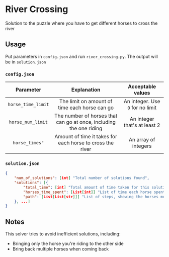 # River Crossing

Solution to the puzzle where you have to get different horses to cross the river

## Usage

Put parameters in `config.json` and run `river_crossing.py`. The output will be in `solution.json`

### `config.json`

| Parameter          | Explanation                                                        | Acceptable values                |
| :----------------: | :----------------------------------------------------------------: | :------------------------------: |
| `horse_time_limit` | The limit on amount of time each horse can go                      | An integer. Use `0` for no limit |
| `horse_num_limit`  | The number of horses that can go at once, including the one riding | An integer that's at least 2     |
| `horse_times"`     | Amount of time it takes for each horse to cross the river          | An array of integers             |

### `solution.json`

```json
{
    "num_of_solutions": [int] "Total number of solutions found",
    "solutions": [{
        "total_time": [int] "Total amount of time taken for this solution",
        "horses_time_spent": [List[int]] "List of time each horse spent crossing the river",
        "path": [List[List[str]]] "List of steps, showing the horses moved each step"
    }, ...]
}
```

## Notes

This solver tries to avoid inefficient solutions, including:

* Bringing only the horse you're riding to the other side
* Bring back multiple horses when coming back
